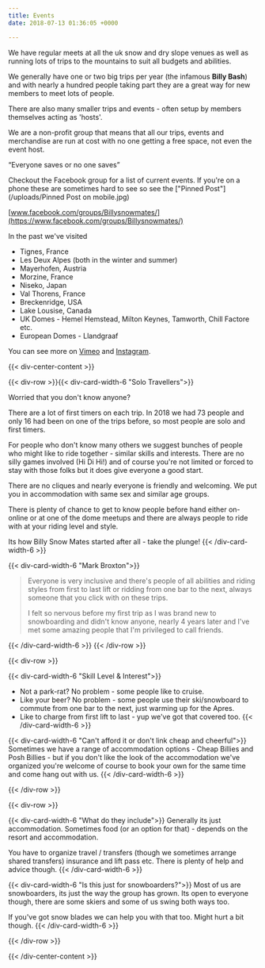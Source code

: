 ```yaml
---
title: Events
date: 2018-07-13 01:36:05 +0000

---
```

We have regular meets at all the uk snow and dry slope venues as well as running lots of trips to the mountains to suit all budgets and abilities.

We generally have one or two big trips per year (the infamous **Billy Bash**) and with nearly a hundred people taking part they are a great way for new members to meet lots of people.

There are also many smaller trips and events - often setup by members themselves acting as 'hosts'.

We are a non-profit group that means that all our trips, events and merchandise are run at cost with no one getting a free space, not even the event host.

“Everyone saves or no one saves”

Checkout the Facebook group for a list of current events. If you're on a phone these are sometimes hard to see so see the ["Pinned Post"](/uploads/Pinned Post on mobile.jpg)

[www.facebook.com/groups/Billysnowmates/](https://www.facebook.com/groups/Billysnowmates/)

In the past we've visited

* Tignes, France
* Les Deux Alpes (both in the winter and summer)
* Mayerhofen, Austria
* Morzine, France
* Niseko, Japan
* Val Thorens, France
* Breckenridge, USA
* Lake Lousise, Canada
* UK Domes - Hemel Hemstead, Milton Keynes, Tamworth, Chill Factore etc.
* European Domes - Llandgraaf

You can see more on
<a href="https://vimeo.com/billysnowmates" target="_blank"><i class="fa fa-vimeo"></i> Vimeo</a> and <a href="https://www.instagram.com/billysnowmates/" target="_blank"><i class="fa fa-instagram"></i> Instagram</a>.

{{< div-center-content >}}

{{< div-row >}}{{< div-card-width-6 "Solo Travellers">}}

Worried that you don't know anyone?

There are a lot of first timers on each trip. In 2018 we had 73 people and only 16 had been on one of the trips before, so most people are solo and first timers.

For people who don't know many others we suggest bunches of people who might like to ride together - similar skills and interests. There are no silly games involved (Hi Di Hi!) and of course you're not limited or forced to stay with those folks but it does give everyone a good start.

There are no cliques and nearly everyone is friendly and welcoming. We put you in accommodation with same sex and similar age groups.

There is plenty of chance to get to know people before hand either on-online or at one of the dome meetups and there are always people to ride with at your riding level and style.

Its how Billy Snow Mates started after all - take the plunge!
{{< /div-card-width-6 >}}

{{< div-card-width-6 "Mark Broxton">}}

> Everyone is very inclusive and there's people of all abilities and riding styles from first to last lift or ridding from one bar to the next, always someone that you click with on these trips.
>
> I felt so nervous before my first trip as I was brand new to snowboarding and didn't know anyone, nearly 4 years later and I've met some amazing people that I'm privileged to call friends.

{{< /div-card-width-6 >}}
{{< /div-row >}}

{{< div-row >}}

{{< div-card-width-6 "Skill Level & Interest">}}

* Not a park-rat? No problem - some people like to cruise.
* Like your beer? No problem - some people use their ski/snowboard to commute from one bar to the next, just warming up for the Apres.
* Like to charge from first lift to last - yup we've got that covered too.
{{< /div-card-width-6 >}}

{{< div-card-width-6 "Can't afford it or don't link cheap and cheerful">}}
Sometimes we have a range of accommodation options - Cheap Billies and Posh Billies - but if you don't like the look of the accommodation we've organized you're welcome of course to book your own for the same time and come hang out with us.
{{< /div-card-width-6 >}}

{{< /div-row >}}

{{< div-row >}}

{{< div-card-width-6 "What do they include">}}
Generally its just accommodation. Sometimes food (or an option for that) - depends on the resort and accommodation.

You have to organize travel / transfers (though we sometimes arrange shared transfers) insurance and lift pass etc. There is plenty of help and advice though.
{{< /div-card-width-6 >}}

{{< div-card-width-6 "Is this just for snowboarders?">}}
Most of us are snowboarders, its just the way the group has grown. Its open to everyone though, there are some skiers and some of us swing both ways too.

If you've got snow blades we can help you with that too. Might hurt a bit though.
{{< /div-card-width-6 >}}

{{< /div-row >}}

{{< /div-center-content >}}